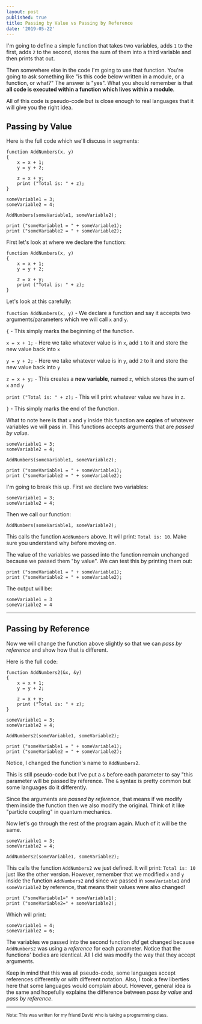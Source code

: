 ```yaml
---
layout: post
published: true
title: Passing by Value vs Passing by Reference
date: '2019-05-22'
---
```

I'm going to define a simple function that takes two variables, adds `1` to the first, adds `2` to the second, stores the sum of them into a third variable and then prints that out. 

Then somewhere else in the code I'm going to use that function. You're going to ask something like "is this code below written in a module, or a function, or what?" The answer is "yes". What you should remember is that **all code is executed within a function which lives within a module**.

All of this code is pseudo-code but is close enough to real languages that it will give you the right idea.

## Passing by Value

Here is the full code which we'll discuss in segments:

```
function AddNumbers(x, y)
{
    x = x + 1;
    y = y + 2;
    
    z = x + y;
    print ("Total is: " + z);
}

someVariable1 = 3;
someVariable2 = 4;

AddNumbers(someVariable1, someVariable2);

print ("someVariable1 = " + someVariable1);
print ("someVariable2 = " + someVariable2);
```

First let's look at where we declare the function:

```
function AddNumbers(x, y)
{
    x = x + 1;
    y = y + 2;

    z = x + y;
    print ("Total is: " + z);
}
```

Let's look at this carefully:

`function AddNumbers(x, y)` - We declare a function and say it accepts two arguments/parameters which we will call `x` and `y`.

`{` - This simply marks the beginning of the function.

`x = x + 1;` - Here we take whatever value is in `x`, add `1` to it and store the new value back into `x`

`y = y + 2;` - Here we take whatever value is in `y`, add `2` to it and store the new value back into `y`

`z = x + y;` - This creates a **new variable**, named `z`, which stores the sum of `x` and `y`

`print ("Total is: " + z);` - This will print whatever value we have in `z`.

`}` - This simply marks the end of the function.

What to note here is that `x` and `y` inside this function are **copies** of whatever variables we will pass in. This functions accepts arguments that are *passed by value*. 

```
someVariable1 = 3;
someVariable2 = 4;

AddNumbers(someVariable1, someVariable2);

print ("someVariable1 = " + someVariable1);
print ("someVariable2 = " + someVariable2);
```

I'm going to break this up. First we declare two variables:

```
someVariable1 = 3;
someVariable2 = 4;
```

Then we call our function: 

```
AddNumbers(someVariable1, someVariable2);
```

This calls the function `AddNumbers` above. It will print: `Total is: 10`. Make sure you understand why before moving on.

The value of the variables we passed into the function remain unchanged because we passed them "by value". We can test this by printing them out:

```
print ("someVariable1 = " + someVariable1);
print ("someVariable2 = " + someVariable2);
```

The output will be:
```
someVariable1 = 3
someVariable2 = 4
```


<hr/>

## Passing by Reference

Now we will change the function above slightly so that we can *pass by reference* and show how that is different.

Here is the full code:

```
function AddNumbers2(&x, &y)
{
    x = x + 1;
    y = y + 2;
    
    z = x + y;
    print ("Total is: " + z);
}

someVariable1 = 3;
someVariable2 = 4;

AddNumbers2(someVariable1, someVariable2);

print ("someVariable1 = " + someVariable1);
print ("someVariable2 = " + someVariable2);
```

Notice, I changed the function's name to `AddNumbers2`. 

This is still pseudo-code but I've put a `&` before each parameter to say "this parameter will be passed by reference. The `&` syntax is pretty common but some languages do it differently.

Since the arguments are *passed by reference*, that means if we modify them inside the function then we also modify the original. Think of it like "particle coupling" in quantum mechanics.

Now let's go through the rest of the program again. Much of it will be the same.

```
someVariable1 = 3;
someVariable2 = 4;

AddNumbers2(someVariable1, someVariable2);
```

This calls the function `AddNumbers2` we just defined. It will print: `Total is: 10` just like the other version. However, remember that we modified `x` and `y` inside the function `AddNumbers2` and since we passed in `someVariable1` and `someVariable2` by reference, that means their values were also changed!

```
print ("someVariable1=" + someVariable1);
print ("someVariable2=" + someVariable2);
```

Which will print:

```
someVariable1 = 4;
someVariable2 = 6;
```

The variables we passed into the second function *did* get changed because `AddNumbers2` was using a *reference* for each parameter. Notice that the functions' bodies are identical. All I did was modify the way that they accept arguments. 

Keep in mind that this was all pseudo-code, some languages accept references differently or with different notation. Also, I took a few liberties here that some languages would complain about. However, general idea is the same and hopefully explains the difference between *pass by value* and *pass by reference*. 

<hr/>
<small>Note: This was written for my friend David who is taking a programming class.</small>
